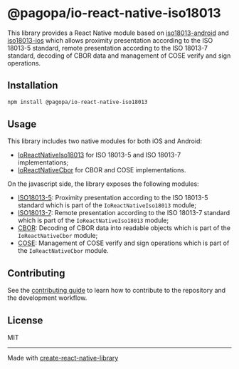 # @pagopa/io-react-native-iso18013

This library provides a React Native module based on [iso18013-android](https://github.com/pagopa/iso18013-android) and [iso18013-ios](https://github.com/pagopa/iso18013-ios) which allows proximity presentation according to the ISO 18013-5 standard, remote presentation according to the ISO 18013-7 standard, decoding of CBOR data and management of COSE verify and sign operations.

## Installation

```sh
npm install @pagopa/io-react-native-iso18013
```

## Usage

This library includes two native modules for both iOS and Android:

- [IoReactNativeIso18013](src/iso18013/iso18013-5/proximity.ts) for ISO 18013-5 and ISO 18013-7 implementations;
- [IoReactNativeCbor](src/cbor/cbor.ts) for CBOR and COSE implementations.

On the javascript side, the library exposes the following modules:

- [ISO18013-5](src/iso18013/iso18013-5/README.md): Proximity presentation according to the ISO 18013-5 standard which is part of the `IoReactNativeIso18013` module;
- [ISO18013-7](src/iso18013/iso18013-7/README.md): Remote presentation according to the ISO 18013-7 standard which is part of the `IoReactNativeIso18013` module;
- [CBOR](src/cbor/cbor/README.md): Decoding of CBOR data into readable objects which is part of the `IoReactNativeCbor` module;
- [COSE](src/cbor/cose/README.md): Management of COSE verify and sign operations which is part of the `IoReactNativeCbor` module.

## Contributing

See the [contributing guide](CONTRIBUTING.md) to learn how to contribute to the repository and the development workflow.

## License

MIT

---

Made with [create-react-native-library](https://github.com/callstack/react-native-builder-bob)
